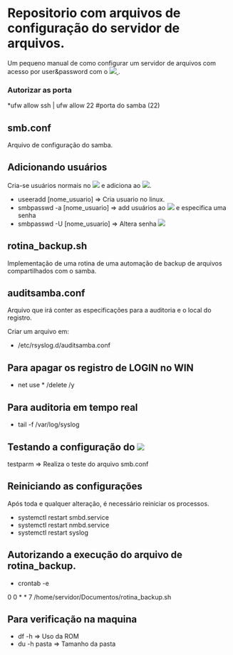 # Repositorio com arquivos de configuração do servidor de arquivos.

Um pequeno manual de como configurar um servidor de arquivos com acesso por user&password com o <a href="https://www.samba.org/"> <img src="https://img.shields.io/badge/-SAMBA-violet"/> </a>.


### Autorizar as porta

*ufw allow ssh | ufw allow 22 #porta do samba (22)


## smb.conf

Arquivo de configuração do samba.

## Adicionando usuários

Cria-se usuários normais no <img src="https://img.shields.io/badge/-LINUX-brightgreen" /> e adiciona ao <img src="https://img.shields.io/badge/-SAMBA-violet"/>.

* useeradd [nome_usuario] => Cria usuario no linux.
* smbpasswd -a [nome_usuario] => add usuários ao <img src="https://img.shields.io/badge/-SAMBA-violet"/> e especifica uma senha
* smbpasswd -U [nome_usuario] => Altera senha <img src="https://img.shields.io/badge/-SAMBA-violet"/>

## rotina_backup.sh

Implementação de uma rotina de uma automação de backup de arquivos compartilhados com o samba.

## auditsamba.conf

Arquivo que irá conter as especificações para a auditoria e o local do registro.

Criar um arquivo em:
* /etc/rsyslog.d/auditsamba.conf


## Para apagar os registro de LOGIN no WIN

* net use * /delete /y


## Para auditoria em tempo real

* tail -f /var/log/syslog

## Testando a configuração do <img src="https://img.shields.io/badge/-SAMBA-violet"/>

testparm => Realiza o teste do arquivo smb.conf

## Reiniciando as configurações

Após toda e qualquer alteração, é necessário reiniciar os processos.

* systemctl restart smbd.service
* systemctl restart nmbd.service
* systemctl restart syslog

## Autorizando a execução do arquivo de rotina_backup.

* crontab -e

 0 0 * * 7 /home/servidor/Documentos/rotina_backup.sh

 ## Para verificação na maquina

 * df -h => Uso da ROM
 * du -h pasta => Tamanho da pasta
